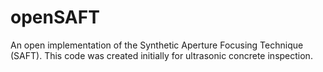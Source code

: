 # openSAFT
An open implementation of the Synthetic Aperture Focusing Technique (SAFT). This code was created initially for ultrasonic concrete inspection. 
